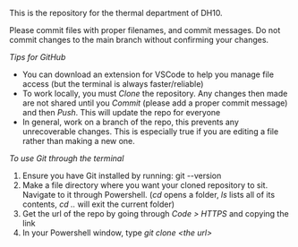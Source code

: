 This is the repository for the thermal department of DH10. 

Please commit files with proper filenames, and commit messages. Do not commit changes to the main branch without confirming your changes.

*Tips for GitHub* 
- You can download an extension for VSCode to help you manage file access (but the terminal is always faster/reliable)
- To work locally, you must *Clone* the repository. Any changes then made are not shared until you *Commit* (please add a proper commit message) and then *Push*. This will update the repo for everyone
- In general, work on a branch of the repo, this prevents any unrecoverable changes. This is especially true if you are editing a file rather than making a new one.

*To use Git through the terminal*
1. Ensure you have Git installed by running: git --version
2. Make a file directory where you want your cloned repository to sit. Navigate to it through Powershell. (*cd* opens a folder, *ls* lists all of its contents, *cd ..* will exit the current folder)
3. Get the url of the repo by going through *Code > HTTPS* and copying the link
4. In your Powershell window, type *git clone \<the url\>*
